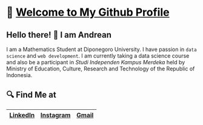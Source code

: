 # 📢 [<span style="color:black; text-decoration:none">Welcome to My Github Profile</span>](http://github.com/andreanynthn)
## Hello there! 👋 I am Andrean
I am a Mathematics Student at Diponegoro University. I have passion in `data science` and `web development`. I am currently taking a data science course and also be a participant in *Studi Independen Kampus Merdeka* held by Ministry of Education, Culture, Research and Technology of the Republic of Indonesia.

## 🔍 Find Me at
|[LinkedIn](https://www.linkedin.com/in/andreanynthn)|[Instagram](https://instagram.com/andreanynthn)|[Gmail](mailto:and21yonathan@gmail.com)|
| ------------ | ------------ | ------------ |
